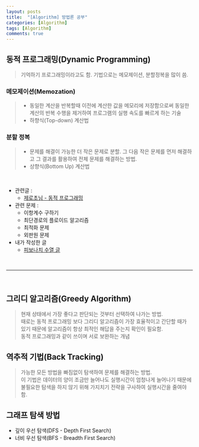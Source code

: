 ```yaml
---
layout: posts
title:  "[Algorithm] 방법론 공부"
categories: [Algorithm]
tags: [Algorithm]
comments: true
---
```


## 동적 프로그래밍(Dynamic Programming)

> 기억하기 프로그래밍이라고도 함. 기법으로는 메모제이션, 분할정복을 많이 씀.

### 메모제이션(Memozation)

> - 동일한 계산을 반복할때 이전에 계산한 값을 메모리에 저장함으로써 동일한 계산의 반복 수행을 제거하여 프로그램의 실행 속도를 빠르게 하는 기술
> - 하향식(Top-down) 계산법
  
### 분할 정복 

> - 문제를 해결이 가능한 더 작은 문제로 분할. 그 다음 작은 문제를 먼저 해결하고 그 결과를 활용하여 전체 문제를 해결하는 방법.
> - 상향식(Bottom Up) 계산법

<br>

- 관련글 : 
  - [제로초님 - 동적 프로그래밍](https://www.zerocho.com/category/Algorithm/post/584b979a580277001862f182)
- 관련 문제 :
  - 이항계수 구하기
  - 최단경로의 플로이드 알고리즘
  - 최적화 문제
  - 외판원 문제
- 내가 작성한 글
  - [피보나치 수열 글](http://seunghyum.github.io/codingtest/Fibonacci-Sequence)

<br>

---

<br>

## 그리디 알고리즘(Greedy Algorithm)

> 현재 상태에서 가장 좋다고 판단되는 것부터 선택하여 나가는 방법. <br>
> 때로는 동적 프로그래밍 보다 그리디 알고리즘이 가장 효율적이고 간단할 때가 있기 때문에 알고리즘이 항상 최적인 해답을 주는지 확인이 필요함.<br>
> 동적 프로그래밍과 같이 쓰이며 서로 보완하는 개념

## 역추적 기법(Back Tracking)

> 가능한 모든 방법을 빠짐없이 탐색하여 문제를 해결하는 방법. <br>
> 이 기법은 데이터의 양이 조금만 늘어나도 실행시간이 엄청나게 늘어나기 때문에 불필요한 탐색을 하지 않기 위해 가지치기 전략을 구사하여 실행시간을 줄여야 함.

## 그래프 탐색 방법

- 깊이 우선 탐색(DFS - Depth First Search)
- 너비 우선 탐색(BFS - Breadth First Search)

